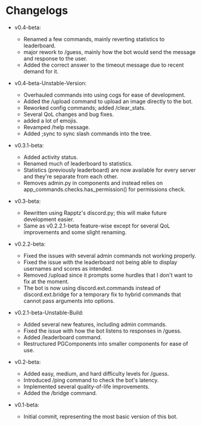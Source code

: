# Changelogs

- v0.4-beta:

  - Renamed a few commands, mainly reverting statistics to leaderboard.
  - major rework to /guess, mainly how the bot would send the message and response to the user.
  - Added the correct answer to the timeout message due to recent demand for it.

- v0.4-beta-Unstable-Version:

  - Overhauled commands into using cogs for ease of development.
  - Added the /upload command to upload an image directly to the bot.
  - Reworked config commands; added /clear_stats.
  - Several QoL changes and bug fixes.
  - added a lot of emojis.
  - Revamped /help message.
  - Added ;sync to sync slash commands into the tree.

- v0.3.1-beta:

  - Added activity status.
  - Renamed much of leaderboard to statistics.
  - Statistics (previously leaderboard) are now available for every server and they're separate from each other.
  - Removes admin.py in components and instead relies on app_commands.checks.has_permission() for permissions check.

- v0.3-beta:

  - Rewritten using Rapptz's discord.py; this will make future development easier.
  - Same as v0.2.2.1-beta feature-wise except for several QoL improvements and some slight renaming.

- v0.2.2-beta:

  - Fixed the issues with several admin commands not working properly.
  - Fixed the issue with the leaderboard not being able to display usernames and scores as intended.
  - Removed /upload since it prompts some hurdles that I don't want to fix at the moment.
  - The bot is now using discord.ext.commands instead of discord.ext.bridge for a temporary fix to hybrid commands that cannot pass arguments into options.

- v0.2.1-beta-Unstable-Build:

  - Added several new features, including admin commands.
  - Fixed the issue with how the bot listens to responses in /guess.
  - Added /leaderboard command.
  - Restructured PGComponents into smaller components for ease of use.

- v0.2-beta:

  - Added easy, medium, and hard difficulty levels for /guess.
  - Introduced /ping command to check the bot's latency.
  - Implemented several quality-of-life improvements.
  - Added the /bridge command.

- v0.1-beta:

  - Initial commit, representing the most basic version of this bot.